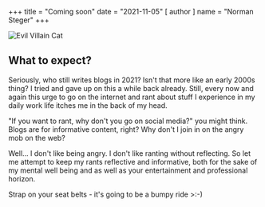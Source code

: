 +++
title = "Coming soon"
date = "2021-11-05"
[ author ]
  name = "Norman Steger"
+++

![Evil Villain Cat](https://media3.giphy.com/media/l0IyiuuIdwIyKMU8g/giphy.gif)

## What to expect?

Seriously, who still writes blogs in 2021? Isn't that more like an early 2000s thing? I tried and gave up on this a while back already. Still, every now and again this urge to go on the internet and rant about stuff I experience in my daily work life itches me in the back of my head. 

"If you want to rant, why don't you go on social media?" you might think. Blogs are for informative content, right? Why don't I join in on the angry mob on the web?

Well... I don't like being angry. I don't like ranting without reflecting. So let me attempt to keep my rants reflective and informative, both for the sake of my mental well being and as well as your entertainment and professional horizon. 

Strap on your seat belts - it's going to be a bumpy ride >:-)